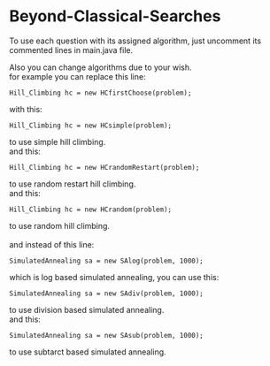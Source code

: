 # Beyond-Classical-Searches
To use each question with its assigned algorithm, just uncomment its commented lines in main.java file.<br />

Also you can change algorithms due to your wish.<br />
for example you can replace this line:
```
Hill_Climbing hc = new HCfirstChoose(problem);
```
with this:
```
Hill_Climbing hc = new HCsimple(problem);
```
to use simple hill climbing.<br />
and this:
```
Hill_Climbing hc = new HCrandomRestart(problem);
```
to use random restart hill climbing.<br />
and this:
```
Hill_Climbing hc = new HCrandom(problem);
```
to use random hill climbing.
<br />
<br />
and instead of this line: 
```
SimulatedAnnealing sa = new SAlog(problem, 1000);
```
which is log based simulated annealing, you can use this:
```
SimulatedAnnealing sa = new SAdiv(problem, 1000);

```
to use division based simulated annealing.<br />
and this:
```
SimulatedAnnealing sa = new SAsub(problem, 1000);
```
to use subtarct based simulated annealing.
